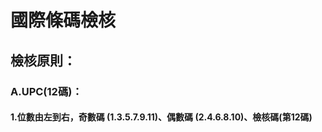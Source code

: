 # 國際條碼檢核
  ## 檢核原則：
  ### A.UPC(12碼)：
  #### 1.位數由左到右，奇數碼 (1.3.5.7.9.11)、偶數碼 (2.4.6.8.10)、檢核碼(第12碼)
